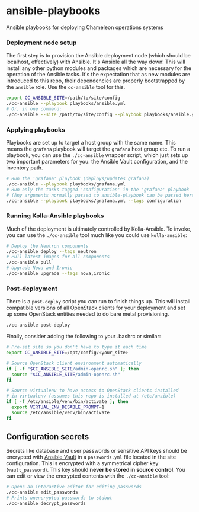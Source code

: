 # ansible-playbooks

Ansible playbooks for deploying Chameleon operations systems

### Deployment node setup

The first step is to provision the Ansible deployment node (which should be localhost, effectively) with Ansible. It's Ansible all the way down! This will install any other python modules and packages which are necessary for the operation of the Ansible tasks. It's the expectation that as new modules are introduced to this repo, their dependencies are properly bootstrapped by the `ansible` role. Use the `cc-ansible` tool for this.

```bash
export CC_ANSIBLE_SITE=/path/to/site/config
./cc-ansible --playbook playbooks/ansible.yml
# Or, in one command:
./cc-ansible --site /path/to/site/config --playbook playbooks/ansible.yml
```

### Applying playbooks

Playbooks are set up to target a host group with the same name. This means the `grafana` playbook will target the `grafana` host group etc. To run a playbook, you can use the `./cc-ansible` wrapper script, which just sets up two important parameters for you: the Ansible Vault configuration, and the inventory path.

```bash
# Run the 'grafana' playbook (deploys/updates grafana)
./cc-ansible --playbook playbooks/grafana.yml
# Run only the tasks tagged 'configuration' in the 'grafana' playbook
# (Any arguments normally passed to ansible-playbook can be passed here.)
./cc-ansible --playbook playbooks/grafana.yml --tags configuration
```

### Running Kolla-Ansible playbooks

Much of the deployment is ultimately controlled by Kolla-Ansible. To invoke, you can use the `./cc-ansible` tool much like you could use `kolla-ansible`:

```bash
# Deploy the Neutron components
./cc-ansible deploy --tags neutron
# Pull latest images for all components
./cc-ansible pull
# Upgrade Nova and Ironic
./cc-ansible upgrade --tags nova,ironic
```

### Post-deployment

There is a `post-deploy` script you can run to finish things up. This will install compatible versions of all OpenStack clients for your deployment and set up some OpenStack entities needed to do bare metal provisioning.

```bash
./cc-ansible post-deploy
```

Finally, consider adding the following to your .bashrc or similar:

```bash
# Pre-set site so you don't have to type it each time
export CC_ANSIBLE_SITE=/opt/config/<your_site>

# Source OpenStack client environment automatically
if [ -f "$CC_ANSIBLE_SITE/admin-openrc.sh" ]; then
  source "$CC_ANSIBLE_SITE/admin-openrc.sh"
fi

# Source virtualenv to have access to OpenStack clients installed
# in virtualenv (assumes this repo is installed at /etc/ansible)
if [ -f /etc/ansible/venv/bin/activate ]; then
  export VIRTUAL_ENV_DISABLE_PROMPT=1
  source /etc/ansible/venv/bin/activate
fi
```

## Configuration secrets

Secrets like database and user passwords or sensitive API keys should be encrypted with [Ansible Vault](https://docs.ansible.com/ansible/latest/user_guide/vault.html) in a `passwords.yml` file located in the site configuration. This is encrypted with a symmetrical cipher key (`vault_password`). This key should **never be stored in source control**. You can edit or view the encrypted contents with the `./cc-ansible` tool:

```bash
# Opens an interactive editor for editing passwords
./cc-ansible edit_passwords
# Prints unencrypted passwords to stdout
./cc-ansible decrypt_passwords
```
